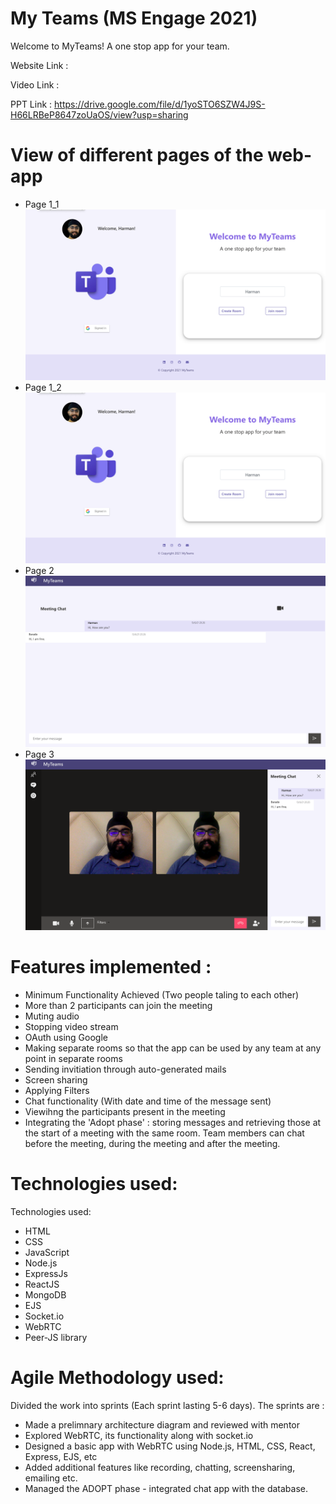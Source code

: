 # My Teams (MS Engage 2021)

Welcome to MyTeams! A one stop app for your team.

Website Link : 

Video Link :

PPT Link : https://drive.google.com/file/d/1yoSTO6SZW4J9S-H66LRBeP8647zoUaOS/view?usp=sharing


# View of different pages of the web-app
- Page 1_1 ![IMG](./Page1_1.png)
- Page 1_2 ![IMG](./Page1_1.png)
- Page 2 ![IMG](./Page2.png)
- Page 3 ![IMG](./Page3.png)


# Features implemented :

- Minimum Functionality Achieved (Two people taling to each other)
- More than 2 participants can join the meeting
- Muting audio
- Stopping video stream
- OAuth using Google
- Making separate rooms so that the app can be used by any team at any point in separate rooms
- Sending invitiation through auto-generated mails
- Screen sharing
- Applying Filters
- Chat functionality (With date and time of the message sent)
- Viewihng the participants present in the meeting
- Integrating the 'Adopt phase' : storing messages and retrieving those at the start of a meeting with the same room. Team members can chat before the meeting, during the meeting and after the meeting.




# Technologies used:
Technologies used:
- HTML
- CSS
- JavaScript
- Node.js
- ExpressJs
- ReactJS
- MongoDB
- EJS 
- Socket.io
- WebRTC
- Peer-JS library



# Agile Methodology used:
Divided the work into sprints (Each sprint lasting 5-6 days). The sprints are :
- Made a prelimnary architecture diagram and reviewed with mentor
- Explored WebRTC, its functionality along with socket.io
- Designed a basic app with WebRTC using Node.js, HTML, CSS, React, Express, EJS, etc
- Added additional features like recording, chatting, screensharing, emailing etc.
- Managed the ADOPT phase - integrated chat app with the database.







